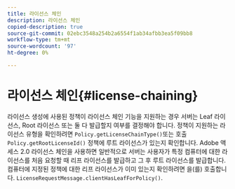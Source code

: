 ```yaml
---
title: 라이선스 체인
description: 라이선스 체인
copied-description: true
source-git-commit: 02ebc3548a254b2a6554f1ab34afbb3ea5f09bb8
workflow-type: tm+mt
source-wordcount: '97'
ht-degree: 0%

---
```


# 라이선스 체인{#license-chaining}

라이선스 생성에 사용된 정책이 라이선스 체인 기능을 지원하는 경우 서버는 Leaf 라이선스, Root 라이선스 또는 둘 다 발급할지 여부를 결정해야 합니다. 정책이 지원하는 라이선스 유형을 확인하려면 `Policy.getLicenseChainType()`또는 호출 `Policy.getRootLicenseId()` 정책에 루트 라이선스가 있는지 확인합니다. Adobe 액세스 2.0 라이선스 체인을 사용하면 일반적으로 서버는 사용자가 특정 컴퓨터에 대한 라이선스를 처음 요청할 때 리프 라이선스를 발급하고 그 후 루트 라이선스를 발급합니다. 컴퓨터에 지정된 정책에 대한 리프 라이선스가 이미 있는지 확인하려면 을(를) 호출합니다. `LicenseRequestMessage.clientHasLeafForPolicy()`.

